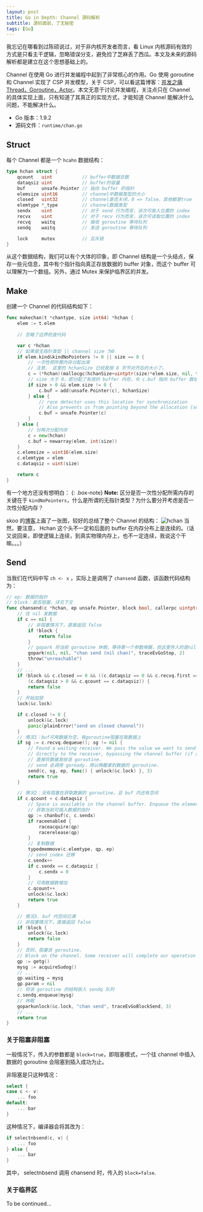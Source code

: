 ```yaml
---
layout: post
title: Go in Depth: Channel 源码解析
subtitle: 源码面前，了无秘密
tags: [Go]
---
```


我忘记在哪看到过陈硕说过，对于非内核开发者而言，看 Linux 内核源码有效的方式是只看主干逻辑，忽略错误分支，避免捡了芝麻丢了西瓜。本文及未来的源码解析都是建立在这个思想基础上的。

Channel 在使用 Go 进行并发编程中起到了非常核心的作用。Go 使用 goroutine 和 Channel 实现了 CSP 并发模型，关于 CSP，可以看这篇博客：[并发之痛 Thread，Goroutine，Actor](http://jolestar.com/parallel-programming-model-thread-goroutine-actor/)。本文无意于讨论并发编程，关注点只在 Channel 的具体实现上面，只有知道了其真正的实现方式，才能知道 Channel 能解决什么问题，不能解决什么。

- Go 版本：1.9.2
- 源码文件：`runtime/chan.go`


## Struct

每个 Channel 都是一个 `hcahn` 数据结构：

```go
type hchan struct {
	qcount   uint           // buffer中数据总数
	dataqsiz uint           // buffer的容量
	buf      unsafe.Pointer // 指向 buffer 的指针
	elemsize uint16         // channel中数据类型的大小
	closed   uint32         // channel是否关闭，0 => false，其他都是true
	elemtype *_type         // channel数据类型
	sendx    uint           // 对于 send 行为而言，该次可放入位置的 index
	recvx    uint           // 对于 recv 行为而言，该次可读取位置的 index
	recvq    waitq          // 接收 goroutine 等待队列
	sendq    waitq          // 发送 goroutine 等待队列

	lock     mutex          // 互斥锁
}
```

从这个数据结构，我们可以有个大体的印象，即 Channel 结构是一个头结点，保存一些元信息，其中有个指针指向真正存放数据的 buffer 对象，而这个 buffer 可以理解为一个数组。另外，通过 Mutex 来保护临界区的并发。

## Make

创建一个 Channel 的代码结构如下：

```go
func makechan(t *chantype, size int64) *hchan {
    elem := t.elem
    
    // 忽略了边界检查代码

    var c *hchan
    // 如果是无指针类型 || channel size 为0
    if elem.kind&kindNoPointers != 0 || size == 0 {
    	// 一次性把所需内存分配出来
    	// 注意， 这里的 hchanSize 已经是按 8 字节对齐后的大小了。
        c = (*hchan)(mallocgc(hchanSize+uintptr(size)*elem.size, nil, true))
        // size 大于 0，即分配了有效的 buffer 内存，令 c.buf 指向 buffer 数组
        if size > 0 && elem.size != 0 {
            c.buf = add(unsafe.Pointer(c), hchanSize)
        } else {
            // race detector uses this location for synchronization
            // Also prevents us from pointing beyond the allocation (see issue 9401).
            c.buf = unsafe.Pointer(c)
        }
    } else {
    	// 分两次分配内存
        c = new(hchan)
        c.buf = newarray(elem, int(size))
    }
    c.elemsize = uint16(elem.size)
    c.elemtype = elem
    c.dataqsiz = uint(size)

    return c
}
```
有一个地方还没有想明白：
{: .box-note}
**Note:** 区分是否一次性分配所需内存的关键在于 `kindNoPointers`，什么是所谓的无指针类型？为什么要分开考虑是否一次性分配内存？

skoo 的[博客](http://skoo.me/go/2013/09/20/go-runtime-channel)上画了一张图，较好的总结了整个 Channel 的结构：
![hchan](https://ws3.sinaimg.cn/large/006tKfTcly1fqzd0v4al5j30zk0dit9p.jpg)
当然，要注意， Hchan 这个头不一定和后面的 buffer 在内存分布上是连续的。（话又说回来，即使逻辑上连续，到真实物理内存上，也不一定连续，我说这个干嘛。。。）

## Send

当我们在代码中写 `ch <- x` ，实际上是调用了 `chansend` 函数，该函数代码结构为：

```go
// ep: 数据的指针
// block：是否阻塞，详见下文
func chansend(c *hchan, ep unsafe.Pointer, block bool, callerpc uintptr) bool {
	// 往 nil 发数据
    if c == nil {
    	// 非阻塞情况下，直接返回 false
        if !block {
            return false
        }
        // gopark 将当前 goroutine 休眠，等待第一个参数唤醒，但这里传入的是nil，所以会一直休眠下去。
        gopark(nil, nil, "chan send (nil chan)", traceEvGoStop, 2)
        throw("unreachable")
    }
    // ...
    if !block && c.closed == 0 && ((c.dataqsiz == 0 && c.recvq.first == nil) ||
        (c.dataqsiz > 0 && c.qcount == c.dataqsiz)) {
        return false
    }
	// 开始加锁
    lock(&c.lock)

    if c.closed != 0 {
        unlock(&c.lock)
        panic(plainError("send on closed channel"))
    }
	// 情况1：buf可用数据为空，有goroutine阻塞在取数据上
    if sg := c.recvq.dequeue(); sg != nil {
        // Found a waiting receiver. We pass the value we want to send
        // directly to the receiver, bypassing the channel buffer (if any).
        // 直接将数据发给该 goroutine.
        // send 会调用 goready，用以唤醒拿到数据的 goroutine.
        send(c, sg, ep, func() { unlock(&c.lock) }, 3)
        return true
    }

	// 情况2：没有阻塞在获取数据的 goroutine，且 buf 内还有空间
    if c.qcount < c.dataqsiz {
        // Space is available in the channel buffer. Enqueue the element to send.
        // 获取当前可插入数据的指针
        qp := chanbuf(c, c.sendx)
        if raceenabled {
            raceacquire(qp)
            racerelease(qp)
        }
        // 复制数据
        typedmemmove(c.elemtype, qp, ep)
        // send index 迁移
        c.sendx++
        if c.sendx == c.dataqsiz {
            c.sendx = 0
        }
        // 可用数据数增加
        c.qcount++
        unlock(&c.lock)
        return true
    }

	// 情况3. buf 内空间已满
	// 非阻塞情况下，直接返回 false
    if !block {
        unlock(&c.lock)
        return false
    }
	// 否则，阻塞该 goroutine.
    // Block on the channel. Some receiver will complete our operation for us.
    gp := getg()
    mysg := acquireSudog()
    // ...
    gp.waiting = mysg
    gp.param = nil
    // 将该 goroutine 的结构放入 sendq 队列
    c.sendq.enqueue(mysg)
    // 休眠
    goparkunlock(&c.lock, "chan send", traceEvGoBlockSend, 3)
    // ...
    return true
}
```

### 关于阻塞非阻塞
一般情况下，传入的参数都是 `block=true`，即阻塞模式，一个往 channel 中插入数据的 goroutine 会阻塞到插入成功为止。

非阻塞是只这种情况：

```go
select {
case c <- v:
	... foo
default:
	... bar
}
```
这种情况下，编译器会将其改为：

```go
if selectnbsend(c, v) {
	... foo
} else {
	... bar
}
```
其中， selectnbsend 调用 chansend 时，传入的 `block=false`.

### 关于临界区

To be continued...